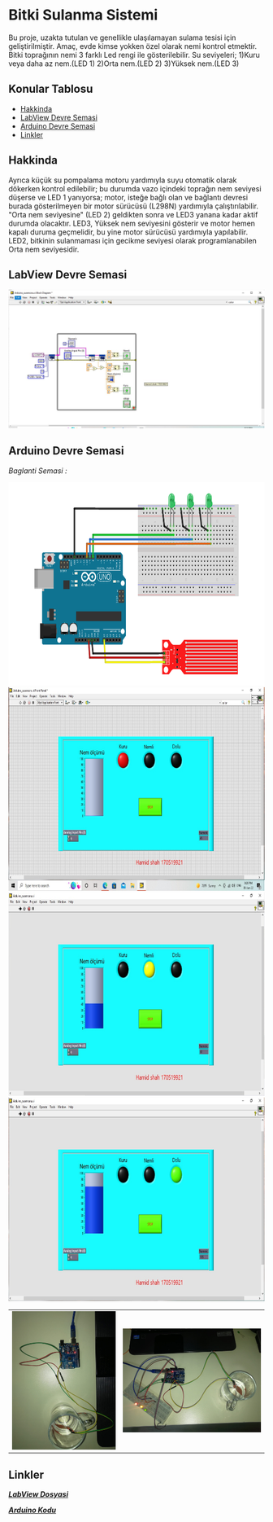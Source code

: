 # Bitki Sulanma Sistemi

Bu proje, uzakta tutulan ve genellikle ulaşılamayan sulama tesisi için geliştirilmiştir. Amaç, evde kimse yokken özel olarak nemi kontrol etmektir. Bitki toprağının nemi 3 farklı Led rengi ile gösterilebilir.
Su seviyeleri;
1)Kuru veya daha az nem.(LED 1)
2)Orta nem.(LED 2)
3)Yüksek nem.(LED 3)

Konular Tablosu
-----------------

* [Hakkinda](#hakkinda)
* [LabView Devre Semasi](#labview-devre-semasi)
* [Arduino Devre Semasi](#arduino-devre-semasi)
* [Linkler](#linkler)

Hakkinda
------------

Ayrıca küçük su pompalama motoru yardımıyla suyu otomatik olarak dökerken kontrol edilebilir; bu durumda vazo içindeki toprağın nem seviyesi düşerse ve LED 1 yanıyorsa; motor, isteğe bağlı olan ve bağlantı devresi burada gösterilmeyen bir motor sürücüsü (L298N) yardımıyla çalıştırılabilir. "Orta nem seviyesine" (LED 2) geldikten sonra ve LED3 yanana kadar aktif durumda olacaktır. LED3, Yüksek nem seviyesini gösterir ve motor hemen kapalı duruma geçmelidir, bu yine motor sürücüsü yardımıyla yapılabilir. LED2, bitkinin sulanmaması için gecikme seviyesi olarak programlanabilen Orta nem seviyesidir.

LabView Devre Semasi
------------

<p align="center">
  <img src="screenshots/4.jpeg"/>
</p>

Arduino Devre Semasi
------------



<p align="center">
  
  *Baglanti Semasi :*
  
  <img src="screenshots/Baglanti Semasi.png" height="400"/>
  
  <img src="screenshots/1.jpeg" height="400"/>
  <img src="screenshots/2.jpeg" height="400"/>
  <img src="screenshots/3.jpeg" height="400"/>
</p>

|                              |                              |
| :---------------------------:|:----------------------------:|
| ![](screenshots/5.jpeg)  |  ![](screenshots/6.jpeg) |

Linkler
------------

***[LabView Dosyasi](Arduino_susensoru.vi)***

***[Arduino Kodu](liquidsensor.ino)***
